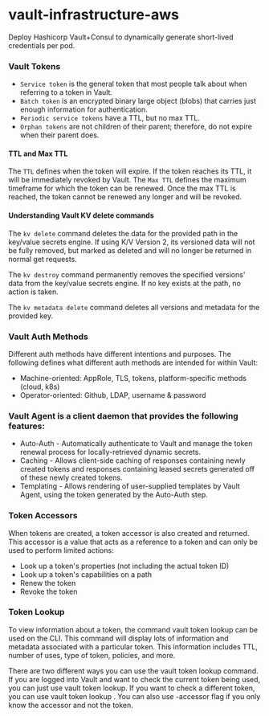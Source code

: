 # vault-infrastructure-aws
Deploy Hashicorp Vault+Consul to dynamically generate short-lived credentials per pod.

### Vault Tokens
- `Service token` is the general token that most people talk about when referring to a token in Vault.
- `Batch token` is an encrypted binary large object (blobs) that carries just enough information for authentication.
- `Periodic service tokens` have a TTL, but no max TTL.
- `Orphan tokens` are not children of their parent; therefore, do not expire when their parent does.

#### TTL and Max TTL
The `TTL` defines when the token will expire. If the token reaches its TTL, it will be immediately revoked by Vault. The `Max TTL` defines the maximum timeframe for which the token can be renewed. Once the max TTL is reached, the token cannot be renewed any longer and will be revoked.

#### Understanding Vault KV delete commands
The `kv delete` command deletes the data for the provided path in the key/value secrets engine. If using K/V Version 2, its versioned data will not be fully removed, but marked as deleted and will no longer be returned in normal get requests.

The `kv destroy` command permanently removes the specified versions' data from the key/value secrets engine. If no key exists at the path, no action is taken.

The `kv metadata delete` command deletes all versions and metadata for the provided key.

### Vault Auth Methods

Different auth methods have different intentions and purposes. The following defines what different auth methods are intended for within Vault:
-  Machine-oriented: AppRole, TLS, tokens, platform-specific methods (cloud, k8s)
-  Operator-oriented: Github, LDAP, username & password

### Vault Agent is a client daemon that provides the following features:

- Auto-Auth - Automatically authenticate to Vault and manage the token renewal process for locally-retrieved dynamic secrets.
- Caching - Allows client-side caching of responses containing newly created tokens and responses containing leased secrets generated off of these newly created tokens.
- Templating - Allows rendering of user-supplied templates by Vault Agent, using the token generated by the Auto-Auth step.

### Token Accessors

When tokens are created, a token accessor is also created and returned. This accessor is a value that acts as a reference to a token and can only be used to perform limited actions:

  - Look up a token's properties (not including the actual token ID)
  - Look up a token's capabilities on a path
  - Renew the token
  - Revoke the token

### Token Lookup
To view information about a token, the command vault token lookup can be used on the CLI. This command will display lots of information and metadata associated with a particular token. This information includes TTL, number of uses, type of token, policies, and more.

There are two different ways you can use the vault token lookup command. If you are logged into Vault and want to check the current token being used, you can just use vault token lookup. If you want to check a different token, you can use vault token lookup <token>. You can also use -accessor flag if you only know the accessor and not the token.
